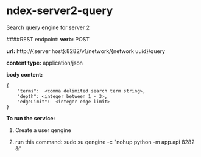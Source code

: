 # ndex-server2-query
Search query engine for server 2

####REST endpoint:
**verb:** POST

**url:** http://{server host}:8282/v1/network/{network uuid}/query

**content type:** application/json

**body content:** 


    {
        "terms":  <comma delimited search term string>,
        "depth": <integer between 1 - 3>, 
        "edgeLimit":  <integer edge limit> 
    }
    
    
**To run the service:**

1. Create a user qengine

2. run this command: sudo su qengine -c "nohup python -m app.api 8282 &"